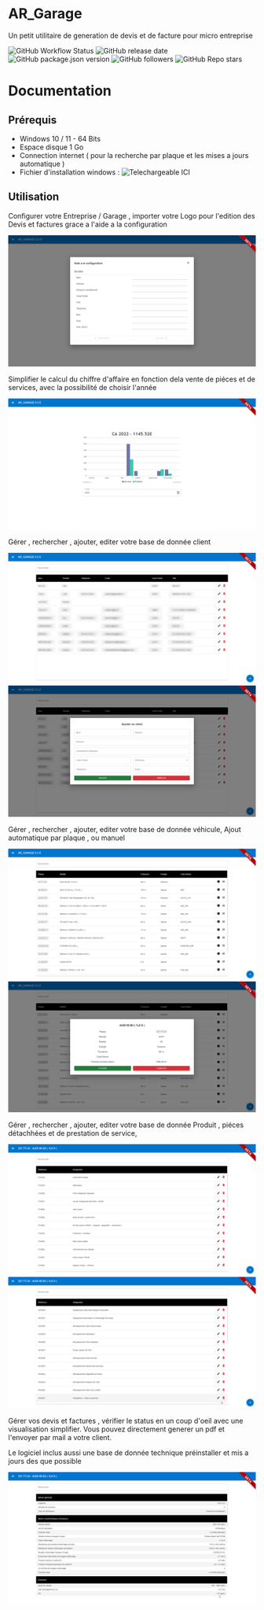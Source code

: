 # AR_Garage
Un petit utilitaire de generation de devis et de facture pour micro entreprise

![GitHub Workflow Status](https://img.shields.io/github/actions/workflow/status/remyar/ar_garage/release.yml) ![GitHub release date](https://img.shields.io/github/release-date/remyar/ar_garage) ![GitHub package.json version](https://img.shields.io/github/package-json/v/remyar/AR_Garage) ![GitHub followers](https://img.shields.io/github/followers/remyar) ![GitHub Repo stars](https://img.shields.io/github/stars/remyar/AR_Garage)

# Documentation

## Prérequis

- Windows 10 / 11 - 64 Bits
- Espace disque 1 Go
- Connection internet ( pour la recherche par plaque et les mises a jours automatique )
- Fichier d'installation windows : ![Telechargeable ICI](https://github.com/remyar/AR_Garage/releases/latest)

## Utilisation

Configurer votre Entreprise / Garage , importer votre Logo pour l'edition des Devis et factures grace a l'aide a la configuration

![](doc/img/electron_Z1ZrvBHXZm.png)



Simplifier le calcul du chiffre d'affaire en fonction dela vente de piéces et de services, avec la possibilité de choisir l'année

![](doc/img/ar_garage_55Z2TyPFUp.png)



Gérer , rechercher , ajouter, editer votre base de donnée client

![](doc/img/ar_garage_2L6zPLCquS.png)
![](doc/img/ar_garage_ImC9KF0mr4.png)



Gérer , rechercher , ajouter, editer votre base de donnée véhicule,
Ajout automatique par plaque , ou manuel

![](doc/img/ar_garage_RkPDc5veAD.png)
![](doc/img/ar_garage_RD4bvqG7GZ.png)



Gérer , rechercher , ajouter, editer votre base de donnée Produit , piéces détachhées et de prestation de service,

![](doc/img/ar_garage_hVunsgolmF.png)
![](doc/img/ar_garage_re1Z7kOnP6.png)

Gérer vos devis et factures , vérifier le status en un coup d'oeil avec une visualisation simplifier.
Vous pouvez directement generer un pdf et l'envoyer par mail a votre client.

Le logiciel inclus aussi une base de donnée technique préinstaller et mis a jours des que possible

![](doc/img/ar_garage_Wr37UKLSYg.png)
